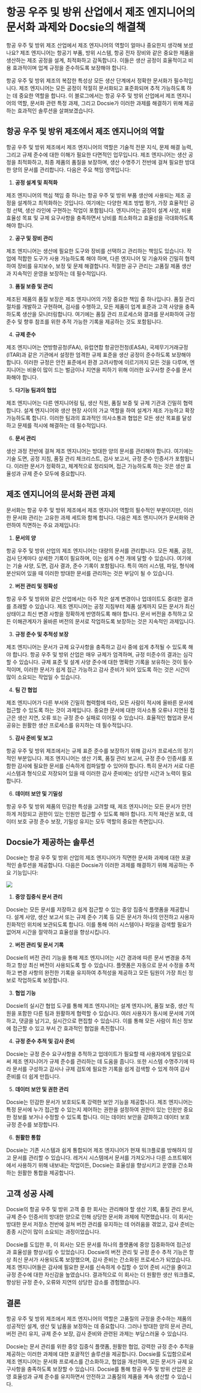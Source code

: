 # 항공 우주 및 방위 산업에서 제조 엔지니어의 문서화 과제와 Docsie의 해결책

항공 우주 및 방위 제조 산업에서 제조 엔지니어의 역할이 얼마나 중요한지 생각해 보셨나요? 제조 엔지니어는 항공기 부품, 방위 시스템, 항공 전자 장비와 같은 중요한 제품을 생산하는 제조 공정을 설계, 최적화하고 감독합니다. 이들은 생산 공정이 효율적이고 비용 효과적이며 업계 규정을 준수하도록 보장해야 합니다.

항공 우주 및 방위 제조의 복잡한 특성상 모든 생산 단계에서 정확한 문서화가 필수적입니다. 제조 엔지니어는 모든 공정이 적절히 문서화되고 표준화되며 추적 가능하도록 하는 데 중요한 역할을 합니다. 이 블로그에서는 항공 우주 및 방위 산업에서 제조 엔지니어의 역할, 문서화 관련 특정 과제, 그리고 Docsie가 이러한 과제를 해결하기 위해 제공하는 효과적인 솔루션을 살펴보겠습니다.

## 항공 우주 및 방위 제조에서 제조 엔지니어의 역할

항공 우주 및 방위 제조에서 제조 엔지니어의 역할은 기술적 전문 지식, 문제 해결 능력, 그리고 규제 준수에 대한 이해가 필요한 다면적인 업무입니다. 제조 엔지니어는 생산 공정을 최적화하고, 최종 제품의 품질을 보장하며, 생산 수명주기 전반에 걸쳐 필요한 방대한 양의 문서를 관리합니다. 다음은 주요 책임 영역입니다:

1. **공정 설계 및 최적화**

제조 엔지니어의 핵심 책임 중 하나는 항공 우주 및 방위 부품 생산에 사용되는 제조 공정을 설계하고 최적화하는 것입니다. 여기에는 다양한 제조 방법 평가, 가장 효율적인 공정 선택, 생산 라인에 구현하는 작업이 포함됩니다. 엔지니어는 공정이 설계 사양, 비용 효율성 목표 및 규제 요구사항을 충족하면서 낭비를 최소화하고 효율성을 극대화하도록 해야 합니다.

2. **공구 및 장비 관리**

제조 엔지니어는 생산에 필요한 도구와 장비를 선택하고 관리하는 책임도 있습니다. 작업에 적합한 도구가 사용 가능하도록 해야 하며, 다른 엔지니어 및 기술자와 긴밀히 협력하여 장비를 유지보수, 보정 및 문제 해결합니다. 적절한 공구 관리는 고품질 제품 생산과 지속적인 운영을 보장하는 데 필수적입니다.

3. **품질 보증 및 관리**

제조된 제품의 품질 보장은 제조 엔지니어의 가장 중요한 책임 중 하나입니다. 품질 관리 절차를 개발하고 구현하며, 검사를 수행하고, 모든 제품이 업계 표준과 고객 사양을 충족하도록 생산을 모니터링합니다. 여기에는 품질 관리 프로세스와 결과를 문서화하여 규정 준수 및 향후 참조를 위한 추적 가능한 기록을 제공하는 것도 포함됩니다.

4. **규제 준수**

제조 엔지니어는 연방항공청(FAA), 유럽연합 항공안전청(EASA), 국제무기거래규정(ITAR)과 같은 기관에서 설정한 엄격한 규제 표준을 생산 공정이 준수하도록 보장해야 합니다. 이러한 규정은 안전 표준에서 환경 고려사항에 이르기까지 모든 것을 다루며, 엔지니어는 비용이 많이 드는 벌금이나 지연을 피하기 위해 이러한 요구사항 준수를 문서화해야 합니다.

5. **다기능 팀과의 협업**

제조 엔지니어는 다른 엔지니어링 팀, 생산 직원, 품질 보증 및 규제 기관과 긴밀히 협력합니다. 설계 엔지니어와 생산 현장 사이의 가교 역할을 하여 설계가 제조 가능하고 확장 가능하도록 합니다. 이러한 팀과의 효과적인 의사소통과 협업은 모든 생산 목표를 달성하고 문제를 적시에 해결하는 데 필수적입니다.

6. **문서 관리**

생산 과정 전반에 걸쳐 제조 엔지니어는 방대한 양의 문서를 관리해야 합니다. 여기에는 기술 도면, 공정 지침, 품질 관리 체크리스트, 검사 보고서, 규정 준수 인증서가 포함됩니다. 이러한 문서가 정확하고, 체계적으로 정리되며, 접근 가능하도록 하는 것은 생산 효율성과 규제 준수 모두에 중요합니다.

## 제조 엔지니어의 문서화 관련 과제

문서화는 항공 우주 및 방위 제조에서 제조 엔지니어 역할의 필수적인 부분이지만, 이러한 문서화 관리는 고유한 과제 세트와 함께 합니다. 다음은 제조 엔지니어가 문서화와 관련하여 직면하는 주요 과제입니다:

1. **문서의 양**

항공 우주 및 방위 산업의 제조 엔지니어는 대량의 문서를 관리합니다. 모든 제품, 공정, 검사 단계마다 상세한 기록이 필요하며, 이는 쉽게 수천 개에 달할 수 있습니다. 여기에는 기술 사양, 도면, 검사 결과, 준수 기록이 포함됩니다. 특히 여러 시스템, 파일, 형식에 분산되어 있을 때 이러한 방대한 문서를 관리하는 것은 부담이 될 수 있습니다.

2. **버전 관리 및 정확성**

항공 우주 및 방위와 같은 산업에서는 아주 작은 설계 변경이나 업데이트도 중대한 결과를 초래할 수 있습니다. 제조 엔지니어는 공정 지침부터 제품 설계까지 모든 문서가 최신 상태이고 최신 변경 사항을 정확하게 반영하도록 해야 합니다. 문서 버전을 추적하고 모든 이해관계자가 올바른 버전의 문서로 작업하도록 보장하는 것은 지속적인 과제입니다.

3. **규정 준수 및 추적성 보장**

제조 엔지니어는 문서가 규제 요구사항을 충족하고 감사 중에 쉽게 추적될 수 있도록 해야 합니다. 항공 우주 및 방위 산업은 매우 규제가 엄격하며, 규정 미준수의 결과는 심각할 수 있습니다. 규제 표준 및 설계 사양 준수에 대한 명확한 기록을 보유하는 것이 필수적이며, 이러한 문서가 쉽게 접근 가능하고 감사 준비가 되어 있도록 하는 것은 시간이 많이 소요되는 작업일 수 있습니다.

4. **팀 간 협업**

제조 엔지니어가 다른 부서와 긴밀히 협력함에 따라, 모든 사람이 적시에 올바른 문서에 접근할 수 있도록 하는 것이 과제입니다. 중요한 문서에 대한 의사소통 오류나 지연된 접근은 생산 지연, 오류 또는 규정 준수 실패로 이어질 수 있습니다. 효율적인 협업과 문서 공유는 원활한 생산 프로세스를 유지하는 데 필수적입니다.

5. **감사 준비 및 보고**

항공 우주 및 방위 제조에서는 규제 표준 준수를 보장하기 위해 감사가 프로세스의 정기적인 부분입니다. 제조 엔지니어는 생산 기록, 품질 관리 보고서, 규정 준수 인증서를 포함한 감사에 필요한 문서를 신속하게 컴파일할 수 있어야 합니다. 특히 문서가 서로 다른 시스템과 형식으로 저장되어 있을 때 이러한 감사 준비에는 상당한 시간과 노력이 필요합니다.

6. **데이터 보안 및 기밀성**

항공 우주 및 방위 제품의 민감한 특성을 고려할 때, 제조 엔지니어는 모든 문서가 안전하게 저장되고 권한이 있는 인원만 접근할 수 있도록 해야 합니다. 지적 재산권 보호, 데이터 보호 규정 준수 보장, 기밀성 유지는 모두 역할의 중요한 측면입니다.

## Docsie가 제공하는 솔루션

Docsie는 항공 우주 및 방위 산업의 제조 엔지니어가 직면한 문서화 과제에 대한 포괄적인 솔루션을 제공합니다. 다음은 Docsie가 이러한 과제를 해결하기 위해 제공하는 주요 기능입니다:

![](https://cdn.docsie.io/workspace_PxAvC1Uenuc7ad6H3/doc_wn84Jkoc6hIMTO2eE/file_1FIxRKm6wSApPxsA0/image_14fb9714-6d61-1c6e-6d04-a8bcd416cf84.jpg)

1. **중앙 집중식 문서 관리**

Docsie는 모든 문서를 저장하고 쉽게 접근할 수 있는 중앙 집중식 플랫폼을 제공합니다. 설계 사양, 생산 보고서 또는 규제 준수 기록 등 모든 문서가 하나의 안전하고 사용자 친화적인 위치에 보관되도록 합니다. 이를 통해 여러 시스템이나 파일을 검색할 필요가 없어져 시간을 절약하고 효율성을 향상시킵니다.

2. **버전 관리 및 문서 기록**

Docsie의 버전 관리 기능을 통해 제조 엔지니어는 시간 경과에 따른 문서 변경을 추적하고 항상 최신 버전이 사용되도록 할 수 있습니다. 플랫폼은 자동으로 문서 수정을 추적하고 변경 사항의 완전한 기록을 유지하여 추적성을 제공하고 모든 팀원이 가장 최신 정보로 작업하도록 보장합니다.

3. **협업 기능**

Docsie의 실시간 협업 도구를 통해 제조 엔지니어는 설계 엔지니어, 품질 보증, 생산 직원을 포함한 다른 팀과 원활하게 협력할 수 있습니다. 여러 사용자가 동시에 문서에 기여하고, 댓글을 남기고, 실시간으로 편집할 수 있습니다. 이를 통해 모든 사람이 최신 정보에 접근할 수 있고 부서 간 효과적인 협업을 촉진합니다.

4. **규정 준수 추적 및 감사 준비**

Docsie는 규정 준수 요구사항을 추적하고 업데이트가 필요할 때 사용자에게 알림으로써 제조 엔지니어가 규제 준수를 관리하는 데 도움을 줍니다. 또한 시스템 수명주기에 따라 문서를 구성하고 감사나 규제 검토에 필요한 기록을 쉽게 검색할 수 있게 하여 감사 준비를 더 쉽게 만듭니다.

5. **데이터 보안 및 권한 관리**

Docsie는 민감한 문서가 보호되도록 강력한 보안 기능을 제공합니다. 제조 엔지니어는 특정 문서에 누가 접근할 수 있는지 제어하는 권한을 설정하여 권한이 있는 인원만 중요한 정보를 보거나 수정할 수 있도록 합니다. 이는 데이터 보안을 강화하고 데이터 보호 규정 준수를 보장합니다.

6. **원활한 통합**

Docsie는 기존 시스템과 쉽게 통합되어 제조 엔지니어가 현재 워크플로를 방해하지 않고 문서를 관리할 수 있습니다. 레거시 시스템에서 문서를 가져오거나 다른 소프트웨어에서 사용하기 위해 내보내는 작업이든, Docsie는 효율성을 향상시키고 운영을 간소화하는 원활한 통합을 제공합니다.

## 고객 성공 사례

Docsie의 항공 우주 및 방위 고객 중 한 회사는 관리해야 할 생산 기록, 품질 관리 문서, 규제 준수 인증서의 방대한 양으로 인해 상당한 문서화 과제에 직면했습니다. 이 회사는 방대한 문서 저장소 전반에 걸쳐 버전 관리를 유지하는 데 어려움을 겪었고, 감사 준비는 종종 시간이 많이 소요되는 과정이었습니다.

Docsie를 도입한 후, 이 회사는 모든 문서를 하나의 플랫폼에 중앙 집중화하여 접근성과 효율성을 향상시킬 수 있었습니다. Docsie의 버전 관리 및 규정 준수 추적 기능은 항상 최신 문서가 사용되도록 보장했으며, 감사 준비는 간소화된 프로세스가 되었습니다. 제조 엔지니어들은 감사에 필요한 문서를 신속하게 수집할 수 있어 준비 시간을 줄이고 규정 준수에 대한 자신감을 높였습니다. 결과적으로 이 회사는 더 원활한 생산 워크플로, 향상된 규정 준수, 오류와 지연의 상당한 감소를 경험했습니다.

## 결론

항공 우주 및 방위 제조에서 제조 엔지니어의 역할은 고품질의 규정을 준수하는 제품의 성공적인 설계, 생산 및 납품을 보장하는 데 중요합니다. 그러나 방대한 양의 문서 관리, 버전 관리 유지, 규제 준수 보장, 감사 준비와 관련된 과제는 부담스러울 수 있습니다.

Docsie는 문서 관리를 위한 중앙 집중식 플랫폼, 원활한 협업, 강력한 규정 준수 추적을 제공하는 이러한 과제에 대한 포괄적인 솔루션을 제공합니다. Docsie를 도입함으로써 제조 엔지니어는 문서화 프로세스를 간소화하고, 협업을 개선하며, 모든 문서가 규제 요구사항을 충족하도록 보장할 수 있습니다. Docsie를 통해 항공 우주 및 방위 산업은 운영 효율성과 규제 준수를 유지하면서 안전하고 고품질의 제품을 계속 생산할 수 있습니다.